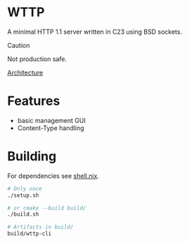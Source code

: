 # WTTP
A minimal HTTP 1.1 server written in C23 using BSD sockets.

> [!CAUTION]
> Not production safe.

[Architecture](/ARCHITECTURE.md)

# Features
- basic management GUI
- Content-Type handling

# Building

For dependencies see [shell.nix](/shell.nix).

```sh
# Only once
./setup.sh

# or cmake --build build/
./build.sh

# Artifacts in build/
build/wttp-cli
```
